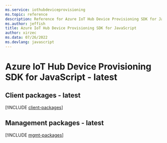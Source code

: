 ```yaml
---
ms.service: iothubdeviceprovisioning
ms.topic: reference
description: Reference for Azure IoT Hub Device Provisioning SDK for JavaScript
ms.author: jeffish
title: Azure IoT Hub Device Provisioning SDK for JavaScript
author: xirzec
ms.data: 07/26/2022
ms.devlang: javascript
---
```

# Azure IoT Hub Device Provisioning SDK for JavaScript - latest

## Client packages - latest
[!INCLUDE [client-packages](iot-hub-device-provisioning-client-index.md)]
## Management packages - latest
[!INCLUDE [mgmt-packages](iot-hub-device-provisioning-mgmt-index.md)]